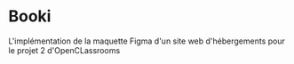 # Booki
L'implémentation de la maquette Figma d'un site web d'hébergements pour le projet 2 d'OpenCLassrooms